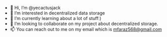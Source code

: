 - 👋 Hi, I’m @yecactusjack
- 👀 I’m interested in decentralized data storage
- 🌱 I’m currently learning about a lot of stuff:)
- 💞️ I’m looking to collaborate on my project about decentralized storage.
- 📫 You can reach out to me on my email which is mfaraz568@gmail.com
